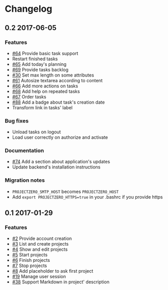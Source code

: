# Changelog

## 0.2 2017-06-05

### Features

- [#64](https://github.com/marienfressinaud/project-zero/issues/64) Provide basic task support
- Restart finished tasks
- [#65](https://github.com/marienfressinaud/project-zero/issues/65) Add today's planning
- [#69](https://github.com/marienfressinaud/project-zero/issues/69) Provide tasks backlog
- [#30](https://github.com/marienfressinaud/project-zero/issues/30) Set max length on some attributes
- [#61](https://github.com/marienfressinaud/project-zero/issues/61) Autosize textarea according to content
- [#66](https://github.com/marienfressinaud/project-zero/issues/66) Add more actions on tasks
- [#68](https://github.com/marienfressinaud/project-zero/issues/68) Add help on repeated tasks
- [#67](https://github.com/marienfressinaud/project-zero/issues/67) Order tasks
- [#88](https://github.com/marienfressinaud/project-zero/issues/88) Add a badge about task's creation date
- Transform link in tasks' label

### Bug fixes

- Unload tasks on logout
- Load user correctly on authorize and activate

### Documentation

- [#74](https://github.com/marienfressinaud/project-zero/issues/74) Add a section about application's updates
- Update backend's installation instructions

### Migration notes

- `PROJECTZERO_SMTP_HOST` becomes `PROJECTZERO_HOST`
- Add `export PROJECTZERO_HTTPS=true` in your .bashrc if you provide https

## 0.1 2017-01-29

### Features

- [#2](https://github.com/marienfressinaud/project-zero/issues/2) Provide account creation
- [#3](https://github.com/marienfressinaud/project-zero/issues/3) List and create projects
- [#4](https://github.com/marienfressinaud/project-zero/issues/4) Show and edit projects
- [#5](https://github.com/marienfressinaud/project-zero/issues/5) Start projects
- [#6](https://github.com/marienfressinaud/project-zero/issues/6) Finish projects
- [#7](https://github.com/marienfressinaud/project-zero/issues/7) Stop projects
- [#8](https://github.com/marienfressinaud/project-zero/issues/8) Add placeholder to ask first project
- [#19](https://github.com/marienfressinaud/project-zero/issues/19) Manage user session
- [#38](https://github.com/marienfressinaud/project-zero/issues/38) Support Markdown in project' description
